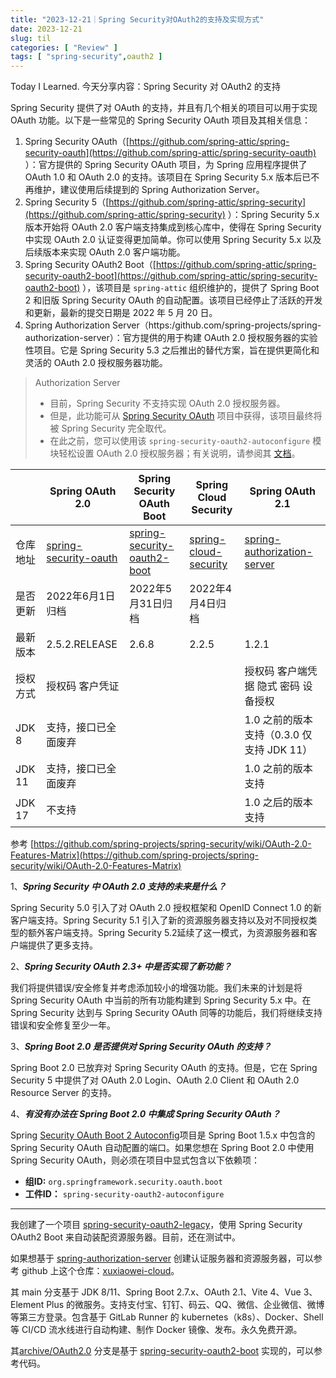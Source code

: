 ```yaml
---
title: "2023-12-21｜Spring Security对OAuth2的支持及实现方式"
date: 2023-12-21
slug: til
categories: [ "Review" ]
tags: [ "spring-security",oauth2 ]
---
```


Today I Learned. 今天分享内容：Spring Security 对 OAuth2 的支持

Spring Security 提供了对 OAuth 的支持，并且有几个相关的项目可以用于实现 OAuth 功能。以下是一些常见的 Spring Security OAuth
项目及其相关信息：

1. Spring Security
   OAuth（[https://github.com/spring-attic/spring-security-oauth](https://github.com/spring-attic/spring-security-oauth)
   ）：官方提供的 Spring Security OAuth 项目，为 Spring 应用程序提供了 OAuth 1.0 和 OAuth 2.0 的支持。该项目在 Spring
   Security 5.x 版本后已不再维护，建议使用后续提到的 Spring Authorization Server。
2. Spring Security 5（[https://github.com/spring-attic/spring-security](https://github.com/spring-attic/spring-security)
   ）：Spring Security 5.x 版本开始将 OAuth 2.0 客户端支持集成到核心库中，使得在 Spring Security 中实现 OAuth 2.0
   认证变得更加简单。你可以使用 Spring Security 5.x 以及后续版本来实现 OAuth 2.0 客户端功能。
3. Spring Security OAuth2
   Boot（[https://github.com/spring-attic/spring-security-oauth2-boot](https://github.com/spring-attic/spring-security-oauth2-boot)
   ），该项目是 `spring-attic` 组织维护的，提供了 Spring Boot 2 和旧版 Spring Security OAuth
   的自动配置。该项目已经停止了活跃的开发和更新，最新的提交日期是 2022 年 5 月 20 日。
4. Spring Authorization Server（https:[]()/github.com/spring-projects/spring-authorization-server）：官方提供的用于构建
   OAuth 2.0 授权服务器的实验性项目。它是 Spring Security 5.3 之后推出的替代方案，旨在提供更简化和灵活的 OAuth 2.0
   授权服务器功能。

> Authorization Server
>
> - 目前，Spring Security 不支持实现 OAuth 2.0 授权服务器。
> - 但是，此功能可从 [Spring Security OAuth](https://spring.io/projects/spring-security-oauth) 项目中获得，该项目最终将被
    Spring Security 完全取代。
> - 在此之前，您可以使用该 `spring-security-oauth2-autoconfigure` 模块轻松设置 OAuth 2.0
    授权服务器；有关说明，请参阅其 [文档](https://docs.spring.io/spring-security-oauth2-boot/)。

|        | Spring OAuth 2.0                                                               | Spring Security OAuth Boot                                                                 | Spring Cloud Security                                                          | Spring OAuth 2.1                                                                              |
|--------|--------------------------------------------------------------------------------|--------------------------------------------------------------------------------------------|--------------------------------------------------------------------------------|-----------------------------------------------------------------------------------------------|
| 仓库地址   | [spring-security-oauth](https://github.com/spring-attic/spring-security-oauth) | [spring-security-oauth2-boot](https://github.com/spring-attic/spring-security-oauth2-boot) | [spring-cloud-security](https://github.com/spring-attic/spring-cloud-security) | [spring-authorization-server](https://github.com/spring-projects/spring-authorization-server) |
| 是否更新   | 2022年6月1日归档                                                                    | 2022年5月31日归档                                                                               | 2022年4月4日归档                                                                    |                                                                                               |
| 最新版本   | 2.5.2.RELEASE                                                                  | 2.6.8                                                                                      | 2.2.5                                                                          | 1.2.1                                                                                         |
| 授权方式   | 授权码 客户凭证                                                                       |                                                                                            |                                                                                | 授权码 客户端凭据 隐式 密码 设备授权                                                                          |
| JDK 8  | 支持，接口已全面废弃                                                                     |                                                                                            |                                                                                | 1.0 之前的版本支持（0.3.0 仅支持 JDK 11）                                                                 |
| JDK 11 | 支持，接口已全面废弃                                                                     |                                                                                            |                                                                                | 1.0 之前的版本支持                                                                                   |
| JDK 17 | 不支持                                                                            |                                                                                            |                                                                                | 1.0 之后的版本支持                                                                                   |

参考 [https://github.com/spring-projects/spring-security/wiki/OAuth-2.0-Features-Matrix](https://github.com/spring-projects/spring-security/wiki/OAuth-2.0-Features-Matrix)

1、***Spring Security 中 OAuth 2.0 支持的未来是什么？***

Spring Security 5.0 引入了对 OAuth 2.0 授权框架和 OpenID Connect 1.0 的新客户端支持。Spring Security 5.1
引入了新的资源服务器支持以及对不同授权类型的额外客户端支持。Spring Security 5.2延续了这一模式，为资源服务器和客户端提供了更多支持。

2、***Spring Security OAuth 2.3+ 中是否实现了新功能？***

我们将提供错误/安全修复并考虑添加较小的增强功能。我们未来的计划是将 Spring Security OAuth 中当前的所有功能构建到 Spring
Security 5.x 中。在 Spring Security 达到与 Spring Security OAuth 同等的功能后，我们将继续支持错误和安全修复至少一年。

3、***Spring Boot 2.0 是否提供对 Spring Security OAuth 的支持？***

Spring Boot 2.0 已放弃对 Spring Security OAuth 的支持。但是，它在 Spring Security 5 中提供了对 OAuth 2.0 Login、OAuth 2.0
Client 和 OAuth 2.0 Resource Server 的支持。

4、***有没有办法在 Spring Boot 2.0 中集成 Spring Security OAuth？***

Spring [Security OAuth Boot 2 Autoconfig](https://github.com/spring-projects/spring-security-oauth2-boot)项目是 Spring
Boot 1.5.x 中包含的 Spring Security OAuth 自动配置的端口。如果您想在 Spring Boot 2.0 中使用 Spring Security
OAuth，则必须在项目中显式包含以下依赖项：

- **组ID:** `org.springframework.security.oauth.boot`
- **工件ID：** `spring-security-oauth2-autoconfigure`

---
我创建了一个项目 [spring-security-oauth2-legacy](https://github.com/chensoul/spring-security-oauth2-legacy)，使用 Spring
Security OAuth2 Boot 来自动装配资源服务器。目前，还在测试中。

如果想基于 [spring-authorization-server](https://github.com/spring-projects/spring-authorization-server)
创建认证服务器和资源服务器，可以参考 github
上这个仓库：[xuxiaowei-cloud](https://github.com/xuxiaowei-cloud/xuxiaowei-cloud)。

其 main 分支基于 JDK 8/11、Spring Boot 2.7.x、OAuth 2.1、Vite 4、Vue 3、Element Plus
的微服务。支持支付宝、钉钉、码云、QQ、微信、企业微信、微博等第三方登录。包含基于 GitLab Runner 的 kubernetes（k8s）、Docker、Shell 等
CI/CD 流水线进行自动构建、制作 Docker 镜像、发布。永久免费开源。

其[archive/OAuth2.0](https://github.com/xuxiaowei-cloud/xuxiaowei-cloud/blob/archive/OAuth2.0/)
分支是基于 [spring-security-oauth2-boot](https://github.com/spring-attic/spring-security-oauth2-boot) 实现的，可以参考代码。
